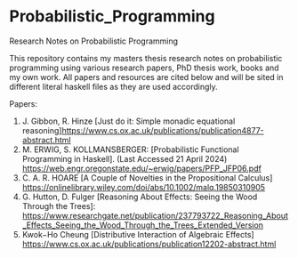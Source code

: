 # Probabilistic_Programming
Research Notes on Probabilistic Programming

This repository contains my masters thesis research notes on probabilistic programming using various research papers, PhD thesis work, books and my own work. All papers and resources are cited below and will be sited in different literal haskell files as they are used accordingly. 

Papers: 

1. J. Gibbon, R. Hinze [Just do it: Simple monadic equational reasoning]https://www.cs.ox.ac.uk/publications/publication4877-abstract.html
2. M. ERWIG, S. KOLLMANSBERGER: [Probabilistic Functional Programming in Haskell]. (Last Accessed 21 April 2024) https://web.engr.oregonstate.edu/~erwig/papers/PFP_JFP06.pdf
3. C. A. R. HOARE [A Couple of Novelties in the Propositional Calculus] https://onlinelibrary.wiley.com/doi/abs/10.1002/malq.19850310905
4. G. Hutton, D. Fulger [Reasoning About Effects: Seeing the Wood Through the Trees]: https://www.researchgate.net/publication/237793722_Reasoning_About_Effects_Seeing_the_Wood_Through_the_Trees_Extended_Version
5. Kwok−Ho Cheung [Distributive Interaction of Algebraic Effects] https://www.cs.ox.ac.uk/publications/publication12202-abstract.html
